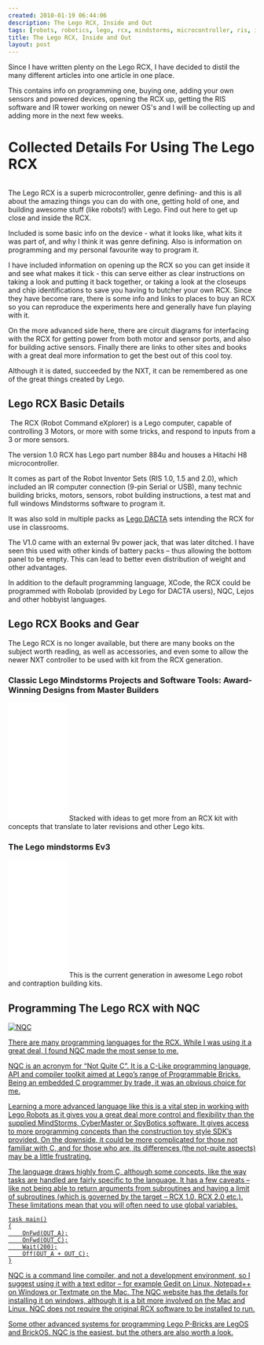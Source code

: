 ```yaml
---
created: 2010-01-19 06:44:06
description: The Lego RCX, Inside and Out
tags: [robots, robotics, lego, rcx, mindstorms, microcontroller, ris, ir, technic]
title: The Lego RCX, Inside and Out
layout: post
---
```

Since I have written plenty on the Lego RCX, I have decided to distil the many different articles into one article in one place.

This contains info on programming one, buying one, adding your own sensors and powered devices, opening the RCX up, getting the RIS software and IR tower working on newer OS's and I will be collecting up and adding more in the next few weeks.

# Collected Details For Using The Lego RCX

<img src="./The Lego RCX, Inside And Out_files/lens8960751_1328563452-Lego-RCX-In-Use.jpg" class="pull-left lens_intro_img" alt="">

The Lego RCX is a superb microcontroller, genre defining- and this is all about the amazing things you can do with one, getting hold of one, and building awesome stuff (like robots!) with Lego. Find out here to get up close and inside the RCX.

Included is some basic info on the device - what it looks like, what kits it was part of, and why I think it was genre defining.
Also is information on programming and my personal favourite way to program it.

I have included information on opening up the RCX so you can get inside it and see what makes it tick - this can serve either as clear instructions on taking a look and putting it back together, or taking a look at the closeups and chip identifications to save you having to butcher your own RCX. Since they have become rare, there is some info and links to places to buy an RCX so you can reproduce the experiments here and generally have fun playing with it.

On the more advanced side here, there are circuit diagrams for interfacing with the RCX for getting power from both motor and sensor ports, and also for building active sensors. Finally there are links to other sites and books with a great deal more information to get the best out of this cool toy.

Although it is dated, succeeded by the NXT, it can be remembered as one of the great things created by Lego.</div>

## Lego RCX Basic Details

<img class="text_img_right" src="./The Lego RCX, Inside And Out_files/draft_lens8960751module78783391photo_1328563575-building-robot-with-lego" alt="" title="">
The RCX (Robot Command eXplorer) is a Lego computer, capable of controlling 3 Motors, or more with some tricks, and respond to inputs from a 3 or more sensors.

The version 1.0 RCX has Lego part number 884u and houses a Hitachi H8 microcontroller.

It comes as part of the Robot Inventor Sets (RIS 1.0, 1.5 and 2.0), which included an IR computer connection (9-pin Serial or USB), many technic building bricks, motors, sensors, robot building instructions, a test mat and full windows Mindstorms software to program it.

It was also sold in multiple packs as <a rel="nofollow" href="http://www.squidoo.com/collected-info-on-the-lego-rcx#module78784701">Lego DACTA</a> sets intending the RCX for use in classrooms.

The V1.0 came with an external 9v power jack, that was later ditched. I have seen this used with other kinds of battery packs – thus allowing the bottom panel to be empty. This can lead to better even distribution of weight and other advantages.

In addition to the default programming language, XCode, the RCX could be programmed with Robolab (provided by Lego for DACTA users), NQC, Lejos and other hobbyist languages.

## Lego RCX Books and Gear

The Lego RCX is no longer available, but there are many books on the subject worth reading, as well as accessories, and even some to allow the newer NXT controller to be used with kit from the RCX generation.

### Classic Lego Mindstorms Projects and Software Tools: Award-Winning Designs from Master Builders

<iframe style="width:120px;height:240px;" marginwidth="0" marginheight="0" scrolling="no" frameborder="0" src="//ws-eu.amazon-adsystem.com/widgets/q?ServiceVersion=20070822&OneJS=1&Operation=GetAdHtml&MarketPlace=GB&source=ss&ref=as_ss_li_til&ad_type=product_link&tracking_id=orionrobots-21&marketplace=amazon&region=GB&placement=159749089X&asins=159749089X&linkId=2f96480b45a8b0c87b5bdaf794f1177f&show_border=true&link_opens_in_new_window=true"></iframe>
Stacked with ideas to get more from an RCX kit with concepts that translate to later revisions and other Lego kits.

### The Lego mindstorms Ev3

<iframe style="width:120px;height:240px;" marginwidth="0" marginheight="0" scrolling="no" frameborder="0" src="//ws-eu.amazon-adsystem.com/widgets/q?ServiceVersion=20070822&OneJS=1&Operation=GetAdHtml&MarketPlace=GB&source=ss&ref=as_ss_li_til&ad_type=product_link&tracking_id=orionrobots-21&marketplace=amazon&region=GB&placement=B00BMKLVJ6&asins=B00BMKLVJ6&linkId=150dcd300a737e91832bad75c7cd1d82&show_border=true&link_opens_in_new_window=true"></iframe>
This is the current generation in awesome Lego robot and contraption building kits.

## Programming The Lego RCX with NQC

<a href="http://bricxcc.sourceforge.net/nqc/" target="_blank">
<img class="text_img_right" src="./The Lego RCX, Inside And Out_files/draft_lens8960751module79322281photo_1325684837-lego-rcx-nqc-logo.gif" alt="NQC" title="NQC">

There are many programming languages for the RCX. While I was using it a great deal, I found NQC made the most sense to me.

NQC is an acronym for “Not Quite C”. It is a C-Like programming language, API and compiler toolkit aimed at Lego’s range of Programmable Bricks. Being an embedded C programmer by trade, it was an obvious choice for me.

Learning a more advanced language like this is a vital step in working with Lego Robots as it gives you a great deal more control and flexibility than the supplied MindStorms, CyberMaster or SpyBotics software. It gives access to more programming concepts than the construction toy style SDK’s provided. On the downside, it could be more complicated for those not familiar with C, and for those who are, its differences (the not-quite aspects) may be a little frustrating.

The language draws highly from C, although some concepts, like the way tasks are handled are fairly specific to the language. It has a few caveats – like not being able to return arguments from subroutines and having a limit of subroutines (which is governed by the target – RCX 1.0, RCX 2.0 etc.). These limitations mean that you will often need to use global variables.

    task main()
    {
        OnFwd(OUT_A);
        OnFwd(OUT_C);
        Wait(200);
        Off(OUT_A + OUT_C);
    }

NQC is a command line compiler, and not a development environment, so I suggest using it with a text editor – for example Gedit on Linux, Notepad++ on Windows or Textmate on the Mac. The NQC website has the details for installing it on windows, although it is a bit more involved on the Mac and Linux. NQC does not require the original RCX software to be installed to run.

Some other advanced systems for programming Lego P-Bricks are LegOS and BrickOS. NQC is the easiest, but the others are also worth a look.